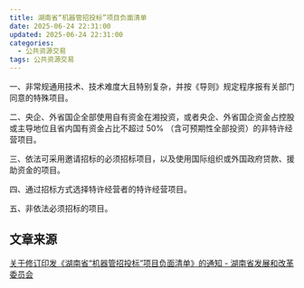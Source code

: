 ```yaml
---
title: 湖南省“机器管招投标”项目负面清单
date: 2025-06-24 22:31:00
updated: 2025-06-24 22:31:00
categories:
  - 公共资源交易
tags: 公共资源交易
---
```


一、非常规通用技术、技术难度大且特别复杂，并按《导则》规定程序报有关部门同意的特殊项目。

二、央企、外省国企全部使用自有资金在湘投资，或者央企、外省国企资金占控股或主导地位且省内国有资金占比不超过 50% （含可预期性全部投资）的非特许经营项目。<!-- more -->

三、依法可采用邀请招标的必须招标项目，以及使用国际组织或外国政府贷款、援助资金的项目。

四、通过招标方式选择特许经营者的特许经营项目。

五、非依法必须招标的项目。

## 文章来源

[关于修订印发《湖南省“机器管招投标”项目负面清单》的通知 - 湖南省发展和改革委员会](https://fgw.hunan.gov.cn/fgw/xxgk_70899/zcfg/dfxfg/202506/t20250619_33715392.html)
